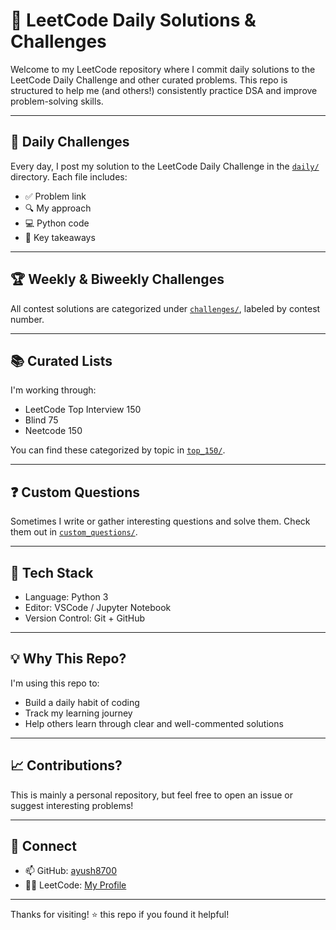# 🧠 LeetCode Daily Solutions & Challenges

Welcome to my LeetCode repository where I commit daily solutions to the LeetCode Daily Challenge and other curated problems. This repo is structured to help me (and others!) consistently practice DSA and improve problem-solving skills.

---

## 📅 Daily Challenges

Every day, I post my solution to the LeetCode Daily Challenge in the [`daily/`](./Daily/) directory. Each file includes:
- ✅ Problem link
- 🔍 My approach
- 💻 Python code
- 🧠 Key takeaways

---

## 🏆 Weekly & Biweekly Challenges

All contest solutions are categorized under [`challenges/`](./Challenges/), labeled by contest number.

---

## 📚 Curated Lists

I'm working through:
- LeetCode Top Interview 150
- Blind 75
- Neetcode 150

You can find these categorized by topic in [`top_150/`](./top_150/).

---

## ❓ Custom Questions

Sometimes I write or gather interesting questions and solve them. Check them out in [`custom_questions/`](./custom_questions/).

---

## 🧰 Tech Stack

- Language: Python 3
- Editor: VSCode / Jupyter Notebook
- Version Control: Git + GitHub

---

## 💡 Why This Repo?

I'm using this repo to:
- Build a daily habit of coding
- Track my learning journey
- Help others learn through clear and well-commented solutions

---

## 📈 Contributions?

This is mainly a personal repository, but feel free to open an issue or suggest interesting problems!

---

## 🔗 Connect

- 📫 GitHub: [ayush8700](https://github.com/ayush8700)
- 🧑‍💻 LeetCode: [My Profile](https://leetcode.com/u/goelayush228/)

---

Thanks for visiting! ⭐️ this repo if you found it helpful!
